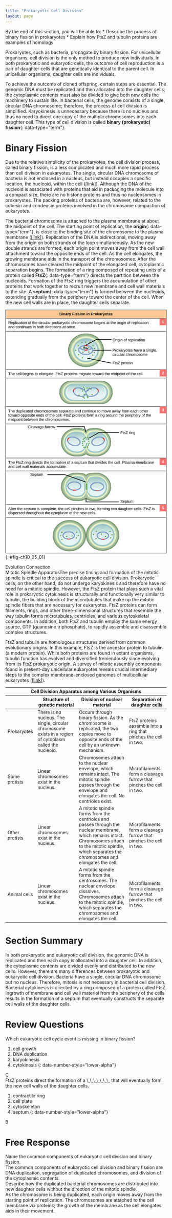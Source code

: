 ```yaml
---
title: "Prokaryotic Cell Division"
layout: page
---
```



<div data-type="abstract" markdown="1">
By the end of this section, you will be able to:
* Describe the process of binary fission in prokaryotes
* Explain how FtsZ and tubulin proteins are examples of homology

</div>

Prokaryotes, such as bacteria, propagate by binary fission. For unicellular organisms, cell division is the only method to produce new individuals. In both prokaryotic and eukaryotic cells, the outcome of cell reproduction is a pair of daughter cells that are genetically identical to the parent cell. In unicellular organisms, daughter cells are individuals.

To achieve the outcome of cloned offspring, certain steps are essential. The genomic DNA must be replicated and then allocated into the daughter cells; the cytoplasmic contents must also be divided to give both new cells the machinery to sustain life. In bacterial cells, the genome consists of a single, circular DNA chromosome; therefore, the process of cell division is simplified. Karyokinesis is unnecessary because there is no nucleus and thus no need to direct one copy of the multiple chromosomes into each daughter cell. This type of cell division is called **binary (prokaryotic) fission**{: data-type="term"}.

# Binary Fission

Due to the relative simplicity of the prokaryotes, the cell division process, called binary fission, is a less complicated and much more rapid process than cell division in eukaryotes. The single, circular DNA chromosome of bacteria is not enclosed in a nucleus, but instead occupies a specific location, the nucleoid, within the cell ([\[link\]](/m44459#fig-ch10_01_01)). Although the DNA of the nucleoid is associated with proteins that aid in packaging the molecule into a compact size, there are no histone proteins and thus no nucleosomes in prokaryotes. The packing proteins of bacteria are, however, related to the cohesin and condensin proteins involved in the chromosome compaction of eukaryotes.

The bacterial chromosome is attached to the plasma membrane at about the midpoint of the cell. The starting point of replication, the **origin**{: data-type="term"}, is close to the binding site of the chromosome to the plasma membrane ([\[link\]](#fig-ch10_05_01)). Replication of the DNA is bidirectional, moving away from the origin on both strands of the loop simultaneously. As the new double strands are formed, each origin point moves away from the cell wall attachment toward the opposite ends of the cell. As the cell elongates, the growing membrane aids in the transport of the chromosomes. After the chromosomes have cleared the midpoint of the elongated cell, cytoplasmic separation begins. The formation of a ring composed of repeating units of a protein called **FtsZ**{: data-type="term"} directs the partition between the nucleoids. Formation of the FtsZ ring triggers the accumulation of other proteins that work together to recruit new membrane and cell wall materials to the site. A **septum**{: data-type="term"} is formed between the nucleoids, extending gradually from the periphery toward the center of the cell. When the new cell walls are in place, the daughter cells separate.

 ![This illustration shows the steps of binary fission in prokaryotes. Replication of the single, circular chromosome begins at the origin of replication and continues simultaneously in both directions. As the DNA is replicated, the cell elongates, and FtsZ proteins migrate toward the center of the cell where they form a ring. The FtsZ ring directs the formation of a septum that divides the cell in two once DNA replication is complete.](../resources/Figure_10_05_01.jpg "These images show the steps of binary fission in prokaryotes. (credit: modification of work by &#x201C;Mcstrother&#x201D;/Wikimedia Commons)"){: #fig-ch10_05_01}

<div data-type="note" class="evolution span-all" data-label="" markdown="1">
<div data-type="title">
Evolution Connection
</div>
<span data-type="title">Mitotic Spindle Apparatus</span>The precise timing and formation of the mitotic spindle is critical to the success of eukaryotic cell division. Prokaryotic cells, on the other hand, do not undergo karyokinesis and therefore have no need for a mitotic spindle. However, the FtsZ protein that plays such a vital role in prokaryotic cytokinesis is structurally and functionally very similar to tubulin, the building block of the microtubules that make up the mitotic spindle fibers that are necessary for eukaryotes. FtsZ proteins can form filaments, rings, and other three-dimensional structures that resemble the way tubulin forms microtubules, centrioles, and various cytoskeletal components. In addition, both FtsZ and tubulin employ the same energy source, GTP (guanosine triphosphate), to rapidly assemble and disassemble complex structures.

FtsZ and tubulin are homologous structures derived from common evolutionary origins. In this example, FtsZ is the ancestor protein to tubulin (a modern protein). While both proteins are found in extant organisms, tubulin function has evolved and diversified tremendously since evolving from its FtsZ prokaryotic origin. A survey of mitotic assembly components found in present-day unicellular eukaryotes reveals crucial intermediary steps to the complex membrane-enclosed genomes of multicellular eukaryotes ([\[link\]](#tab-ch10_05_01)).

<table id="tab-ch10_05_01" class="span-all" summary="This table compares the tools involved in cell division among various organisms."><thead>
<tr><th colspan="4">Cell Division Apparatus among Various Organisms</th></tr>
<tr><th /><th>Structure of genetic material</th><th>Division of nuclear material</th><th>Separation of daughter cells</th></tr>
</thead><tbody>        
<tr><td>Prokaryotes</td><td>There is no nucleus. The single, circular chromosome exists in a region of cytoplasm called the nucleoid.</td><td>Occurs through binary fission. As the chromosome is replicated, the two copies move to opposite ends of the cell by an unknown mechanism.</td><td>FtsZ proteins assemble into a ring that pinches the cell in two.</td></tr>
<tr><td>Some protists</td><td>Linear chromosomes exist in the nucleus.</td><td>Chromosomes attach to the nuclear envelope, which remains intact. The mitotic spindle passes through the envelope and elongates the cell. No centrioles exist.</td><td>Microfilaments form a cleavage furrow that pinches the cell in two.</td></tr>
<tr><td>Other protists</td><td>Linear chromosomes exist in the nucleus.</td><td>A mitotic spindle forms from the centrioles and passes through the nuclear membrane, which remains intact. Chromosomes attach to the mitotic spindle, which separates the chromosomes and elongates the cell.</td><td>Microfilaments form a cleavage furrow that pinches the cell in two.</td></tr>
<tr><td>Animal cells</td><td>Linear chromosomes exist in the nucleus.</td><td>A mitotic spindle forms from the centrosomes. The nuclear envelope dissolves. Chromosomes attach to the mitotic spindle, which separates the chromosomes and elongates the cell.</td><td>Microfilaments form a cleavage furrow that pinches the cell in two.</td></tr>
</tbody></table>
</div>

# Section Summary

In both prokaryotic and eukaryotic cell division, the genomic DNA is replicated and then each copy is allocated into a daughter cell. In addition, the cytoplasmic contents are divided evenly and distributed to the new cells. However, there are many differences between prokaryotic and eukaryotic cell division. Bacteria have a single, circular DNA chromosome but no nucleus. Therefore, mitosis is not necessary in bacterial cell division. Bacterial cytokinesis is directed by a ring composed of a protein called FtsZ. Ingrowth of membrane and cell wall material from the periphery of the cells results in the formation of a septum that eventually constructs the separate cell walls of the daughter cells.

# Review Questions

<div data-type="exercise">
<div data-type="problem" markdown="1">
Which eukaryotic cell cycle event is missing in binary fission?

1.  cell growth
2.  DNA duplication
3.  karyokinesis
4.  cytokinesis
{: data-number-style="lower-alpha"}

</div>
<div data-type="solution" markdown="1">
C

</div>
</div>

<div data-type="exercise">
<div data-type="problem" markdown="1">
FtsZ proteins direct the formation of a \_\_\_\_\_\_\_ that will eventually form the new cell walls of the daughter cells.

1.  contractile ring
2.  cell plate
3.  cytoskeleton
4.  septum
{: data-number-style="lower-alpha"}

</div>
<div data-type="solution" markdown="1">
B

</div>
</div>

# Free Response

<div data-type="exercise">
<div data-type="problem" markdown="1">
Name the common components of eukaryotic cell division and binary fission.

</div>
<div data-type="solution" markdown="1">
The common components of eukaryotic cell division and binary fission are DNA duplication, segregation of duplicated chromosomes, and division of the cytoplasmic contents.

</div>
</div>

<div data-type="exercise">
<div data-type="problem" markdown="1">
Describe how the duplicated bacterial chromosomes are distributed into new daughter cells without the direction of the mitotic spindle.

</div>
<div data-type="solution" markdown="1">
As the chromosome is being duplicated, each origin moves away from the starting point of replication. The chromosomes are attached to the cell membrane via proteins; the growth of the membrane as the cell elongates aids in their movement.

</div>
</div>

